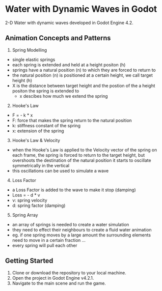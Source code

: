 # Water with Dynamic Waves in Godot
2-D Water with dynamic waves developed in Godot Engine 4.2.

## Animation Concepts and Patterns

1. Spring Modelling
- single elastic springs
- each spring is extended and held at a height positon (h)
- springs have a natural position (n) to which they are forced to return to
- the natural position (n) is positioned at a certain height, we call target height (h)
- X is the distance between target height and the postion of the a height positon the spring is extended to 
    - x descibes how much we extend the spring

2. Hooke's Law
- F = - k * x
- F: force that makes the spring return to the natural position
- k: stiffness constant of the spring 
- x: extension of the spring 

3. Hooke's Law & Velocity 
- when the Hooke's Law is applied to the Velocity vector of the spring on each frame, the spring is forced to return to the target height, but overshoots the destination of the natural position it starts to oscillate symmetrically in the vertical
- this oscillations can be used to simulate a wave

4. Loss Factor
- a Loss Factor is added to the wave to make it stop (damping)
- Loss = - d * v
- v: spring velocity
- d: spring factor (damping)

5. Spring Array
- an array of springs is needed to create a water simulation
- they need to effect their neighbours to create a fluid water animation
- eg. if one spring moves by a large amount the surrounding elements need to move in a certain fraction ...
- every spring will pull each other

## Getting Started
1. Clone or download the repository to your local machine.
2. Open the project in Godot Engine v4.2.1.
3. Navigate to the main scene and run the game.